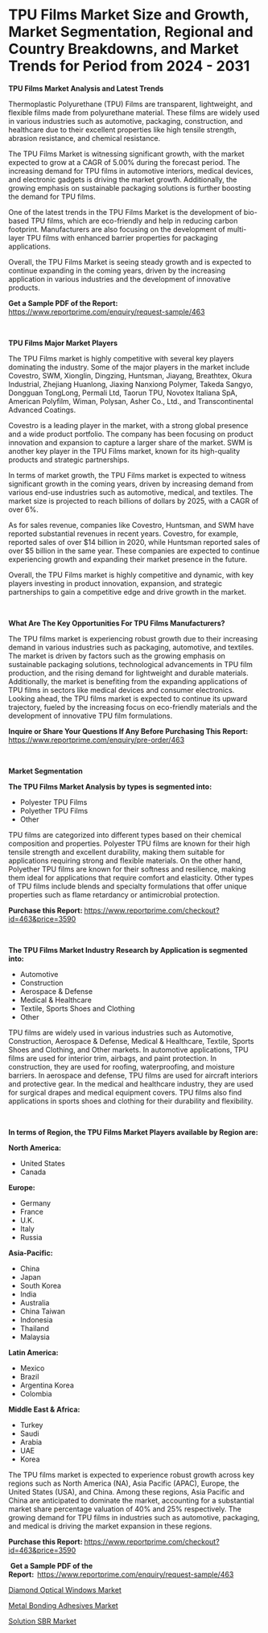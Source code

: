 <p><h1>TPU Films Market Size and Growth, Market Segmentation, Regional and Country Breakdowns, and Market Trends for Period from 2024 -  2031</h1></p><p><strong>TPU Films Market Analysis and Latest Trends</strong></p>
<p><p>Thermoplastic Polyurethane (TPU) Films are transparent, lightweight, and flexible films made from polyurethane material. These films are widely used in various industries such as automotive, packaging, construction, and healthcare due to their excellent properties like high tensile strength, abrasion resistance, and chemical resistance.</p><p>The TPU Films Market is witnessing significant growth, with the market expected to grow at a CAGR of 5.00% during the forecast period. The increasing demand for TPU films in automotive interiors, medical devices, and electronic gadgets is driving the market growth. Additionally, the growing emphasis on sustainable packaging solutions is further boosting the demand for TPU films.</p><p>One of the latest trends in the TPU Films Market is the development of bio-based TPU films, which are eco-friendly and help in reducing carbon footprint. Manufacturers are also focusing on the development of multi-layer TPU films with enhanced barrier properties for packaging applications.</p><p>Overall, the TPU Films Market is seeing steady growth and is expected to continue expanding in the coming years, driven by the increasing application in various industries and the development of innovative products.</p></p>
<p><strong>Get a Sample PDF of the Report:&nbsp;</strong> <a href="https://www.reportprime.com/enquiry/request-sample/463">https://www.reportprime.com/enquiry/request-sample/463</a></p>
<p>&nbsp;</p>
<p><strong>TPU Films Major Market Players</strong></p>
<p><p>The TPU Films market is highly competitive with several key players dominating the industry. Some of the major players in the market include Covestro, SWM, Xionglin, Dingzing, Huntsman, Jiayang, Breathtex, Okura Industrial, Zhejiang Huanlong, Jiaxing Nanxiong Polymer, Takeda Sangyo, Dongguan TongLong, Permali Ltd, Taorun TPU, Novotex Italiana SpA, American Polyfilm, Wiman, Polysan, Asher Co., Ltd., and Transcontinental Advanced Coatings.</p><p>Covestro is a leading player in the market, with a strong global presence and a wide product portfolio. The company has been focusing on product innovation and expansion to capture a larger share of the market. SWM is another key player in the TPU Films market, known for its high-quality products and strategic partnerships.</p><p>In terms of market growth, the TPU Films market is expected to witness significant growth in the coming years, driven by increasing demand from various end-use industries such as automotive, medical, and textiles. The market size is projected to reach billions of dollars by 2025, with a CAGR of over 6%.</p><p>As for sales revenue, companies like Covestro, Huntsman, and SWM have reported substantial revenues in recent years. Covestro, for example, reported sales of over $14 billion in 2020, while Huntsman reported sales of over $5 billion in the same year. These companies are expected to continue experiencing growth and expanding their market presence in the future.</p><p>Overall, the TPU Films market is highly competitive and dynamic, with key players investing in product innovation, expansion, and strategic partnerships to gain a competitive edge and drive growth in the market.</p></p>
<p>&nbsp;</p>
<p><strong>What Are The Key Opportunities For TPU Films Manufacturers?</strong></p>
<p><p>The TPU films market is experiencing robust growth due to their increasing demand in various industries such as packaging, automotive, and textiles. The market is driven by factors such as the growing emphasis on sustainable packaging solutions, technological advancements in TPU film production, and the rising demand for lightweight and durable materials. Additionally, the market is benefiting from the expanding applications of TPU films in sectors like medical devices and consumer electronics. Looking ahead, the TPU films market is expected to continue its upward trajectory, fueled by the increasing focus on eco-friendly materials and the development of innovative TPU film formulations.</p></p>
<p><strong>Inquire or Share Your Questions If Any Before Purchasing This Report:</strong> <a href="https://www.reportprime.com/enquiry/pre-order/463">https://www.reportprime.com/enquiry/pre-order/463</a></p>
<p>&nbsp;</p>
<p><strong>Market Segmentation</strong></p>
<p><strong>The TPU Films Market Analysis by types is segmented into:</strong></p>
<p><ul><li>Polyester TPU Films</li><li>Polyether TPU Films</li><li>Other</li></ul></p>
<p><p>TPU films are categorized into different types based on their chemical composition and properties. Polyester TPU films are known for their high tensile strength and excellent durability, making them suitable for applications requiring strong and flexible materials. On the other hand, Polyether TPU films are known for their softness and resilience, making them ideal for applications that require comfort and elasticity. Other types of TPU films include blends and specialty formulations that offer unique properties such as flame retardancy or antimicrobial protection.</p></p>
<p><strong>Purchase this Report:&nbsp;</strong><a href="https://www.reportprime.com/checkout?id=463&price=3590">https://www.reportprime.com/checkout?id=463&price=3590</a></p>
<p>&nbsp;</p>
<p><strong>The TPU Films Market Industry Research by Application is segmented into:</strong></p>
<p><ul><li>Automotive</li><li>Construction</li><li>Aerospace & Defense</li><li>Medical & Healthcare</li><li>Textile, Sports Shoes and Clothing</li><li>Other</li></ul></p>
<p><p>TPU films are widely used in various industries such as Automotive, Construction, Aerospace & Defense, Medical & Healthcare, Textile, Sports Shoes and Clothing, and Other markets. In automotive applications, TPU films are used for interior trim, airbags, and paint protection. In construction, they are used for roofing, waterproofing, and moisture barriers. In aerospace and defense, TPU films are used for aircraft interiors and protective gear. In the medical and healthcare industry, they are used for surgical drapes and medical equipment covers. TPU films also find applications in sports shoes and clothing for their durability and flexibility.</p></p>
<p>&nbsp;</p>
<p><strong>In terms of Region, the TPU Films Market Players available by Region are:</strong></p>
<p>
    <p> <strong> North America: </strong>
        <ul>
            <li>United States</li>
            <li>Canada</li>
        </ul>
        </p> 
    <p> <strong> Europe: </strong>
        <ul>
            <li>Germany</li>
            <li>France</li>
            <li>U.K.</li>
            <li>Italy</li>
            <li>Russia</li>
        </ul>
        </p> 
    <p> <strong> Asia-Pacific: </strong>
        <ul>
            <li>China</li>
            <li>Japan</li>
            <li>South Korea</li>
            <li>India</li>
            <li>Australia</li>
            <li>China Taiwan</li>
            <li>Indonesia</li>
            <li>Thailand</li>
            <li>Malaysia</li>
        </ul>
        </p> 
    <p> <strong> Latin America: </strong>
        <ul>
            <li>Mexico</li>
            <li>Brazil</li>
            <li>Argentina Korea</li>
            <li>Colombia</li>
        </ul>
        </p> 
    <p> <strong> Middle East & Africa: </strong>
        <ul>
            <li>Turkey</li>
            <li>Saudi</li>
            <li>Arabia</li>
            <li>UAE</li>
            <li>Korea</li>
        </ul>
    </p>
    </p>
<p><p>The TPU films market is expected to experience robust growth across key regions such as North America (NA), Asia Pacific (APAC), Europe, the United States (USA), and China. Among these regions, Asia Pacific and China are anticipated to dominate the market, accounting for a substantial market share percentage valuation of 40% and 25% respectively. The growing demand for TPU films in industries such as automotive, packaging, and medical is driving the market expansion in these regions.</p></p>
<p><strong>Purchase this Report: </strong><a href="https://www.reportprime.com/checkout?id=463&price=3590">https://www.reportprime.com/checkout?id=463&price=3590</a></p>
<p>&nbsp;<strong>Get a Sample PDF of the Report:&nbsp;&nbsp;</strong><a href="https://www.reportprime.com/enquiry/request-sample/463">https://www.reportprime.com/enquiry/request-sample/463</a></p>
<p><strong></strong></p>
<p><p><a href="https://github.com/gamblestampleyjenny50m5sl6/Market-Research-Report-List-1/blob/main/diamond-optical-windows-market.md">Diamond Optical Windows Market</a></p><p><a href="https://github.com/wwwkeltoum/Market-Research-Report-List-2/blob/main/metal-bonding-adhesives-market.md">Metal Bonding Adhesives Market</a></p><p><a href="https://github.com/nicholepatriciadoylenwnrjr0/Market-Research-Report-List-1/blob/main/solution-sbr-market.md">Solution SBR Market</a></p></p>